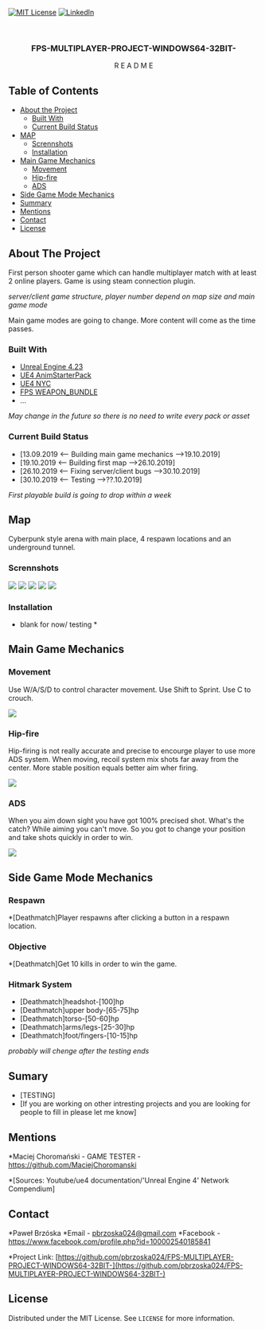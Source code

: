 
[![MIT License][license-shield]][license-url]
[![LinkedIn][linkedin-shield]][linkedin-url]



<!-- PROJECT LOGO -->
<p align="center">
 
<br />
<p align="center">
  <a href="https://github.com/pbrzoska024/FPS-MULTIPLAYER-PROJECT-WINDOWS64-32BIT-">
  </a>

  <h3 align="center">FPS-MULTIPLAYER-PROJECT-WINDOWS64-32BIT-</h3>

  <p align="center">
   R E A D M E



<!-- TABLE OF CONTENTS -->
## Table of Contents

* [About the Project](#about-the-project)
  * [Built With](#built-with)
  * [Current Build Status](#current-build-status)
* [MAP](#map)
  * [Scrennshots](#Scrennshots)
  * [Installation](#installation)
* [Main Game Mechanics](#main-game-mechanics)
  * [Movement](#Movement)
  * [Hip-fire](#hip-fire)
  * [ADS](#ADS)
* [Side Game Mode Mechanics](#Side-Game-Mode-Mechanics)
* [Summary](#summary)
* [Mentions](#mentions)
* [Contact](#contact)
* [License](#license)



<!-- ABOUT THE PROJECT -->
## About The Project
First person shooter game which can handle multiplayer match with at least 2 online players.
Game is using steam connection plugin. 

*server/client game structure, player number depend on map size and main game mode*

Main game modes are going  to change.
More content will come as the time passes.

### Built With

* [Unreal Engine 4.23]()
* [UE4 AnimStarterPack]()
* [UE4 NYC]()
* [FPS WEAPON_BUNDLE]()
* ...

*May change in the future so there is no need to write every pack or asset*

### Current Build Status

* [13.09.2019 <-- Building main game mechanics    -->19.10.2019]
* [19.10.2019 <-- Building first map   -->26.10.2019]
* [26.10.2019 <-- Fixing server/client bugs   -->30.10.2019]
* [30.10.2019 <-- Testing  -->??.10.2019]


*First playable build is going to drop within a week*

<!-- GETTING STARTED -->
## Map

Cyberpunk style arena with main place, 4 respawn locations and an underground tunnel.


### Scrennshots

<img src="images/mapka.png">
<img src="images/mapka1.png">
<img src="images/mapka2.png">
<img src="images/mapka3.png">
<img src="images/mapka4.png">

### Installation
 
* blank for now/ testing *



<!-- USAGE EXAMPLES -->
## Main Game Mechanics



### Movement
Use W/A/S/D to control character movement.
Use Shift to Sprint.
Use C to crouch.


![](images/GAME2.gif)


### Hip-fire
Hip-firing is not really accurate and precise to encourge player to use more ADS system.
When moving, recoil system mix shots far away from the center.
More stable position equals better aim wher firing.


![](images/GAME3.gif)


### ADS
When you aim down sight you have got 100% precised shot.
What's the catch?
While aiming you can't move.
So you got to change your position and take shots quickly in order to win.



![](images/GAME4.gif)





<!-- ROADMAP -->
## Side Game Mode Mechanics

### Respawn
*[Deathmatch]Player respawns after clicking a button in a respawn location.

### Objective
*[Deathmatch]Get 10 kills in order to win the game.

### Hitmark System
* [Deathmatch]headshot-[100]hp
* [Deathmatch]upper body-[65-75]hp
* [Deathmatch]torso-[50-60]hp
* [Deathmatch]arms/legs-[25-30]hp
* [Deathmatch]foot/fingers-[10-15]hp

*probably will chenge after the testing ends*


<!-- Summary -->
## Sumary

* [TESTING]
* [If you are working on other intresting projects and  you are looking for people to fill in please let me know]




## Mentions
*Maciej Choromański - GAME TESTER - https://github.com/MaciejChoromanski

*[Sources: Youtube/ue4 documentation/'Unreal Engine 4' Network Compendium]






## Contact

*Paweł Brzóska
*Email - pbrzoska024@gmail.com
*Facebook - https://www.facebook.com/profile.php?id=100002540185841

*Project Link: [https://github.com/pbrzoska024/FPS-MULTIPLAYER-PROJECT-WINDOWS64-32BIT-](https://github.com/pbrzoska024/FPS-MULTIPLAYER-PROJECT-WINDOWS64-32BIT-)




<!-- LICENSE -->
## License

Distributed under the MIT License. See `LICENSE` for more information.





<!-- MARKDOWN LINKS & IMAGES -->
<!-- https://www.markdownguide.org/basic-syntax/#reference-style-links -->
[issues-url]: https://github.com/othneildrew/Best-README-Template/issues
[license-shield]: https://img.shields.io/github/license/othneildrew/Best-README-Template.svg?style=flat-square
[license-url]: https://github.com/othneildrew/Best-README-Template/blob/master/LICENSE.txt
[linkedin-shield]: https://img.shields.io/badge/-LinkedIn-black.svg?style=flat-square&logo=linkedin&colorB=555
[linkedin-url]: https://www.linkedin.com/in/paweł-brzóska-522634179/
[product-screenshot]: images/screenshot.png

